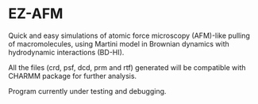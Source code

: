 # EZ-AFM
Quick and easy simulations of atomic force microscopy (AFM)-like pulling of macromolecules, using Martini model in Brownian dynamics with hydrodynamic interactions (BD-HI).

All the files (crd, psf, dcd, prm and rtf) generated will be compatible with CHARMM package for further analysis.

Program currently under testing and debugging.
